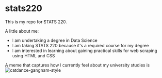 # stats220

This is my repo for STATS 220. 

A little about me:

- I am undertaking a degree in Data Science
- I am taking STATS 220 because it's a required course for my degree
- I am interested in learning about gaining practical skills for web scraping using HTML and CSS

A meme that captures how I currently feel about my university studies is 
![catdance-gangnam-style](https://github.com/user-attachments/assets/ae135bbf-a268-4e7b-9ec2-281d25549eac)
